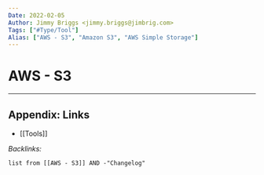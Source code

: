 ```yaml
---
Date: 2022-02-05
Author: Jimmy Briggs <jimmy.briggs@jimbrig.com>
Tags: ["#Type/Tool"]
Alias: ["AWS - S3", "Amazon S3", "AWS Simple Storage"]
---
```


# AWS - S3

***

## Appendix: Links

- [[Tools]]

*Backlinks:*

```dataview
list from [[AWS - S3]] AND -"Changelog"
```